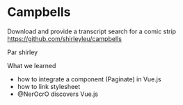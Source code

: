 # Campbells

Download and provide a transcript search for a comic strip https://github.com/shirleyleu/campbells

Par shirley

What we learned
- how to integrate a component (Paginate) in Vue.js
- how to link stylesheet
- @NerOcrO discovers Vue.js
